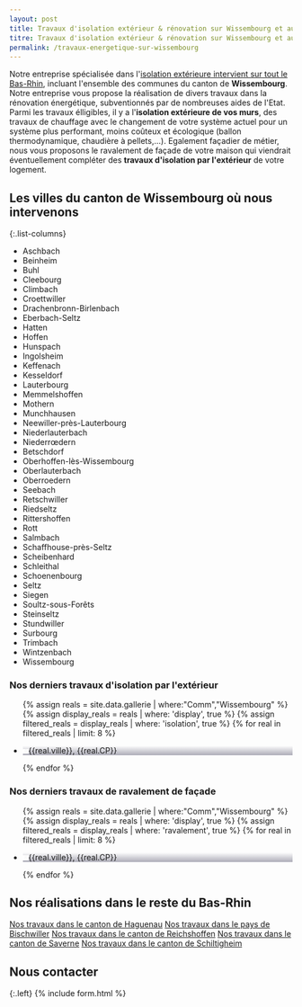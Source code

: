 ```yaml
---
layout: post
title: Travaux d'isolation extérieur & rénovation sur Wissembourg et aux alentours
titre: Travaux d'isolation extérieur & rénovation sur Wissembourg et aux alentours
permalink: /travaux-energetique-sur-wissembourg
---
```

Notre entreprise spécialisée dans l'[isolation extérieure intervient sur tout le Bas-Rhin](/isolation-extérieure/), incluant l'ensemble des communes du canton de <strong>Wissembourg</strong>. 
Notre entreprise vous propose la réalisation de divers travaux dans la rénovation énergétique, subventionnés par de nombreuses aides de l'Etat.
Parmi les travaux élligibles, il y a l'<strong>isolation extérieure de vos murs</strong>, des travaux de chauffage avec le changement de votre système actuel pour un système plus performant, moins coûteux et écologique (ballon thermodynamique, chaudière à pellets,...). Egalement façadier de métier, nous vous proposons le ravalement de façade de votre maison qui viendrait éventuellement compléter des <strong>travaux d'isolation par l'extérieur</strong> de votre logement.

## Les villes du canton de Wissembourg où nous intervenons

{:.list-columns}
- Aschbach 
- Beinheim 
- Buhl 
- Cleebourg 
- Climbach 
- Croettwiller 
- Drachenbronn-Birlenbach 
- Eberbach-Seltz 
- Hatten 
- Hoffen 
- Hunspach 
- Ingolsheim 
- Keffenach 
- Kesseldorf 
- Lauterbourg 
- Memmelshoffen 
- Mothern 
- Munchhausen 
- Neewiller-près-Lauterbourg 
- Niederlauterbach 
- Niederrœdern 
- Betschdorf 
- Oberhoffen-lès-Wissembourg 
- Oberlauterbach 
- Oberroedern 
- Seebach 
- Retschwiller 
- Riedseltz 
- Rittershoffen 
- Rott 
- Salmbach 
- Schaffhouse-près-Seltz 
- Scheibenhard 
- Schleithal 
- Schoenenbourg 
- Seltz 
- Siegen 
- Soultz-sous-Forêts 
- Steinseltz 
- Stundwiller 
- Surbourg 
- Trimbach 
- Wintzenbach 
- Wissembourg  



### Nos derniers travaux d'isolation par l'extérieur
  <ul class="grid four">
  	{% assign reals = site.data.gallerie | where:"Comm","Wissembourg" %}
    {% assign display_reals = reals | where: 'display', true %}
    {% assign filtered_reals = display_reals | where: 'isolation', true %}
    {% for real in filtered_reals | limit: 8 %}
      <li class="item-grid realisation" onclick="closebox()" style="background-image: linear-gradient(0deg, rgba(2,0,36,0.3197872899159664) 0%, rgba(255,255,255,0) 100%),url(../assets/images/realisations/{{real.img}});" data-image="{{real.img}}" data-ville="{{real.ville}}" data-cp="{{real.CP}}">
        <img src="../assets/images/realisations/{{real.img}}" alt="travaux de rénovation de façade à {{real.ville}}" style="display: none;">
        <p><img src="../assets/images/icones/map-marker.png" width="10">{{real.ville}}, {{real.CP}}</p>
      </li>
    {% endfor %}
  </ul>

### Nos derniers travaux de ravalement de façade
  <ul class="grid four">
  	{% assign reals = site.data.gallerie | where:"Comm","Wissembourg" %}
    {% assign display_reals = reals | where: 'display', true %}
    {% assign filtered_reals = display_reals | where: 'ravalement', true %}
    {% for real in filtered_reals | limit: 8 %}
      <li class="item-grid realisation" onclick="closebox()" style="background-image: linear-gradient(0deg, rgba(2,0,36,0.3197872899159664) 0%, rgba(255,255,255,0) 100%),url(../assets/images/realisations/{{real.img}});" data-image="{{real.img}}" data-ville="{{real.ville}}" data-cp="{{real.CP}}">
        <img src="../assets/images/realisations/{{real.img}}" alt="travaux de rénovation de façade à {{real.ville}}" style="display: none;">
        <p><img src="../assets/images/icones/map-marker.png" width="10">{{real.ville}}, {{real.CP}}</p>
      </li>
    {% endfor %}
  </ul>

## Nos réalisations dans le reste du Bas-Rhin
[Nos travaux dans le canton de Haguenau](/travaux-energetique-sur-haguenau)
[Nos travaux dans le pays de Bischwiller](/travaux-energetique-sur-bischwiller)
[Nos travaux dans le canton de Reichshoffen](/travaux-energetique-sur-reichshoffen)
[Nos travaux dans le canton de Saverne](/travaux-energetique-sur-saverne)
[Nos travaux dans le canton de Schiltigheim](/travaux-energetique-sur-schiltigheim)

## Nous contacter
{:.left}
{% include form.html %}